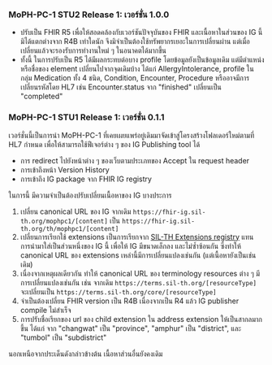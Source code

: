 ### MoPH-PC-1 STU2 Release 1: เวอร์ชั่น 1.0.0

- ปรับเป็น FHIR R5 เพื่อให้สอดคล้องกับเวอร์ชันปัจจุบันของ FHIR และเนื้อหาในส่วนของ IG นี้มิได้แตกต่างจาก R4B เท่าใดนัก จึงมิจำเป็นต้องใช้ทรัพยากรเยอะในการเปลี่ยนผ่าน แต่เมื่อเปลี่ยนแล้วจะรองรับการทำงานใหม่ ๆ ในอนาคตได้มากขึ้น
- ทั้งนี้ ในการปรับเป็น R5 ได้มีผลกระทบต่อบาง profile โดยข้อมูลยังเป็นข้อมูลเดิม แต่มีตำแหน่งหรือชื่อของ element เปลี่ยนไปจากจุดเดิมบ้าง ได้แก่ AllergyIntolerance, profile ในกลุ่ม Medication ทั้ง 4 ชนิด, Condition, Encounter, Procedure หรืออาจมีการเปลี่ยนรหัสโดย HL7 เช่น Encounter.status จาก "finished" เปลี่ยนเป็น "completed"

### MoPH-PC-1 STU1 Release 1: เวอร์ชั่น 0.1.1

เวอร์ชั่นนี้เป็นการนำ MoPH-PC-1 ที่เคยเผยแพร่อยู่เดิมมาจัดเข้าสู่โครงสร้างโฟลเดอร์ใหม่ตามที่ HL7 กำหนด เพื่อให้สามารถใช้ฟีเจอร์ต่าง ๆ ของ IG Publishing tool ได้

- การ redirect ไปยังหน้าต่าง ๆ ของเว็บตามประเภทของ Accept ใน request header
- การเข้าถึงหน้า Version History
- การเข้าถึง IG package จาก FHIR IG registry

ในการนี้ มีความจำเป็นต้องปรับเปลี่ยนเนื้อหาของ IG บางประการ

1. เปลี่ยน canonical URL ของ IG จากเดิม `https://fhir-ig.sil-th.org/mophpc1/[content]` เป็น `https://fhir-ig.sil-th.org/th/mophpc1/[content]`
2. เปลี่ยนการเรียกใช้ extensions เป็นการเรียกจาก [SIL-TH Extensions registry](https://fhir-ig.sil-th.org/th/extensions/) แทนการนำมาใส่เป็นส่วนหนึ่งของ IG นี้ เพื่อให้ IG มีขนาดเล็กลง และไม่ซ้ำซ้อนกัน ซึ่งทำให้ canonical URL ของ extensions เหล่านี้มีการเปลี่ยนแปลงเช่นกัน (แต่เนื้อหายังเป็นเช่นเดิม)
3. เนื่องจากเหตุผลเดียวกัน ทำให้ canonical URL ของ terminology resources ต่าง ๆ มีการเปลี่ยนแปลงเช่นกัน เช่น จากเดิม `https://terms.sil-th.org/[resourceType]` จะเปลี่ยนเป็น `https://terms.sil-th.org/core/[resourceType]`
4. จำเป็นต้องเปลี่ยน FHIR version เป็น R4B เนื่องจากเป็น R4 แล้ว IG publisher compile ไม่สำเร็จ
5. การปรับชื่อเรียกของ url ของ child extension ใน address extension ให้เป็นสากลมากขึ้น ได้แก่ จาก "changwat" เป็น "province", "amphur" เป็น "district", และ "tumbol" เป็น "subdistrict"

นอกเหนือจากประเด็นดังกล่าวข้างต้น เนื้อหาส่วนอื่นยังคงเดิม
